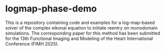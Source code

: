 # logmap-phase-demo
This is a repository containing code and examples for a log-map-based solver of the complex eikonal equation to initiate reentry on monodomain simulations. The corresponding paper for this method has been submitted for the 13th Functional Imaging and Modeling of the Heart International Conference (FIMH 2025).
